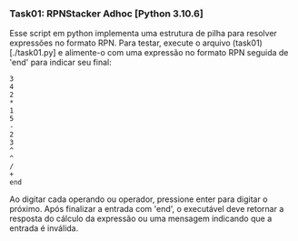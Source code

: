 ### Task01: RPNStacker Adhoc [Python 3.10.6]

Esse script em python implementa uma estrutura de pilha para resolver expressões no formato RPN. Para testar, execute o arquivo (task01)[./task01.py] e alimente-o com uma expressão no formato RPN seguida de 'end' para indicar seu final:

```
3
4
2
*
1
5
-
2
3
^
^
/
+
end
```

Ao digitar cada operando ou operador, pressione enter para digitar o próximo. Após finalizar a entrada com 'end', o executável deve retornar a resposta do cálculo da expressão ou uma mensagem indicando que a entrada é inválida.
